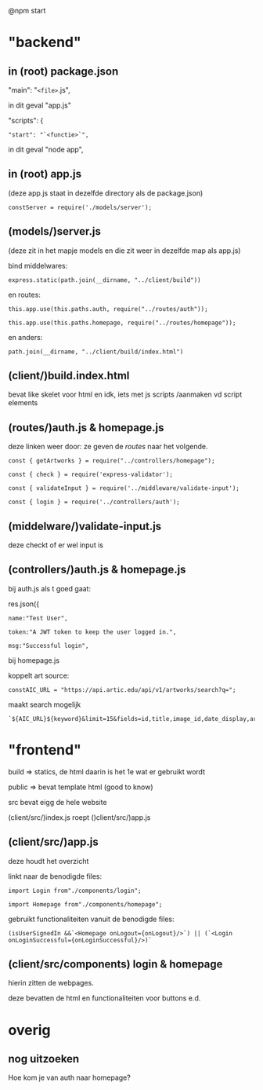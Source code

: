 @npm start

# "backend"

## in (root) package.json

"main": "`<file>`.js",

in dit geval "app.js"

"scripts": {

    "start": "`<functie>`",

in dit geval  "node app",

## in (root) app.js

(deze app.js staat in dezelfde directory als de package.json)

    constServer = require('./models/server');

## (models/)server.js

(deze zit in het mapje models en die zit weer in dezelfde map als app.js)

bind middelwares:

    express.static(path.join(__dirname, "../client/build"))

en routes:

    this.app.use(this.paths.auth, require("../routes/auth"));

    this.app.use(this.paths.homepage, require("../routes/homepage"));

en anders:

    path.join(__dirname, "../client/build/index.html")

## (client/)build.index.html

bevat like skelet voor html en idk, iets met js scripts /aanmaken vd script elements

## (routes/)auth.js & homepage.js

deze linken weer door: ze geven de *routes* naar het volgende.

    const { getArtworks } = require("../controllers/homepage");

    const { check } = require('express-validator');

    const { validateInput } = require('../middleware/validate-input');

    const { login } = require('../controllers/auth');

## (middelware/)validate-input.js

deze checkt of er wel input is

## (controllers/)auth.js & homepage.js

bij auth.js als t goed gaat:

  res.json({

    name:"Test User",

    token:"A JWT token to keep the user logged in.",

    msg:"Successful login",

bij homepage.js

koppelt art source:

    constAIC_URL = "https://api.artic.edu/api/v1/artworks/search?q=";

maakt search mogelijk

    `${AIC_URL}${keyword}&limit=15&fields=id,title,image_id,date_display,artist_display,place_of_origin,medium_display`,


# "frontend"

build => statics, de html daarin is het 1e wat er gebruikt wordt

public => bevat template html (good to know)

src bevat eigg de hele website

(client/src/)index.js roept ()client/src/)app.js

## (client/src/)app.js

deze houdt het overzicht


linkt naar de benodigde files:

    import Login from"./components/login";

    import Homepage from"./components/homepage";



gebruikt functionaliteiten vanuit de benodigde files:

    (isUserSignedIn &&`<Homepage onLogout={onLogout}/>`) || (`<Login onLoginSuccessful={onLoginSuccessful}/>)`

## (client/src/components) login & homepage

hierin zitten de webpages.

deze bevatten de html en functionaliteiten voor buttons e.d.

# overig

## nog uitzoeken

Hoe kom je van auth naar homepage?

